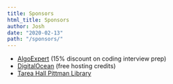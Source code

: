 ```yaml
---
title: Sponsors
html_title: Sponsors
author: Josh
date: "2020-02-13"
path: "/sponsors/"
---
```


- [AlgoExpert](/sponsor/algoexpert/) (15% discount on coding interview prep)
- [DigitalOcean](/sponsor/digital-ocean/) (free hosting credits)
- [Tarea Hall Pittman Library](/sponsor/thp-library/)
